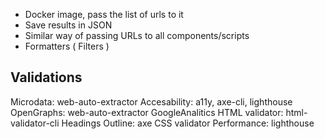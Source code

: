 * Docker image, pass the list of urls to it
* Save results in JSON
* Similar way of passing URLs to all components/scripts
* Formatters ( Filters )

## Validations

Microdata: web-auto-extractor
Accesability: a11y, axe-cli, lighthouse
OpenGraphs: web-auto-extractor
GoogleAnalitics
HTML validator: html-validator-cli
Headings Outline: axe
CSS validator
Performance: lighthouse
